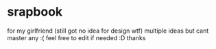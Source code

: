 # srapbook
for my girlfriend (still got no idea for design wtf)
multiple ideas but cant master any :(
feel free to edit if needed :D
thanks
